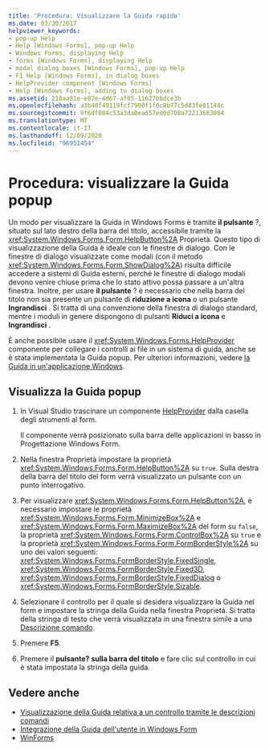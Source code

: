 ```yaml
---
title: 'Procedura: Visualizzare la Guida rapida'
ms.date: 03/30/2017
helpviewer_keywords:
- pop-up Help
- Help [Windows Forms], pop-up Help
- Windows Forms, displaying Help
- forms [Windows Forms], displaying Help
- modal dialog boxes [Windows Forms], pop-up Help
- F1 Help [Windows Forms], in dialog boxes
- HelpProvider component [Windows Forms]
- Help [Windows Forms], adding to dialog boxes
ms.assetid: 218aa81e-e87e-4d67-af05-11627bbdce3b
ms.openlocfilehash: a3b40f49119fcf7900f1f0c8b77c5d83fe81144c
ms.sourcegitcommit: 9f6df084c53a3da0ea657ed0d708a72213683084
ms.translationtype: MT
ms.contentlocale: it-IT
ms.lasthandoff: 12/09/2020
ms.locfileid: "96951454"
---
```

# <a name="how-to-display-pop-up-help"></a>Procedura: visualizzare la Guida popup

Un modo per visualizzare la Guida in Windows Forms è tramite **il pulsante** ?, situato sul lato destro della barra del titolo, accessibile tramite la <xref:System.Windows.Forms.Form.HelpButton%2A> Proprietà. Questo tipo di visualizzazione della Guida è ideale con le finestre di dialogo. Con le finestre di dialogo visualizzate come modali (con il metodo <xref:System.Windows.Forms.Form.ShowDialog%2A>) risulta difficile accedere a sistemi di Guida esterni, perché le finestre di dialogo modali devono venire chiuse prima che lo stato attivo possa passare a un'altra finestra. Inoltre, per usare **il pulsante** ? è necessario che nella barra del titolo non sia presente un pulsante di **riduzione a icona** o un pulsante **Ingrandisci** . Si tratta di una convenzione della finestra di dialogo standard, mentre i moduli in genere dispongono di pulsanti **Riduci a icona** e **Ingrandisci** .

È anche possibile usare il <xref:System.Windows.Forms.HelpProvider> componente per collegare i controlli ai file in un sistema di guida, anche se è stata implementata la Guida popup. Per ulteriori informazioni, vedere [la Guida in un'applicazione Windows](how-to-provide-help-in-a-windows-application.md).

## <a name="display-pop-up-help"></a>Visualizza la Guida popup

1. In Visual Studio trascinare un componente [HelpProvider](../controls/helpprovider-component-windows-forms.md) dalla casella degli strumenti al form.

   Il componente verrà posizionato sulla barra delle applicazioni in basso in Progettazione Windows Form.

2. Nella finestra Proprietà impostare la proprietà <xref:System.Windows.Forms.Form.HelpButton%2A> su `true`. Sulla destra della barra del titolo del form verrà visualizzato un pulsante con un punto interrogativo.

3. Per visualizzare <xref:System.Windows.Forms.Form.HelpButton%2A>, è necessario impostare le proprietà <xref:System.Windows.Forms.Form.MinimizeBox%2A> e <xref:System.Windows.Forms.Form.MaximizeBox%2A> del form su `false`, la proprietà <xref:System.Windows.Forms.Form.ControlBox%2A> su `true` e la proprietà <xref:System.Windows.Forms.Form.FormBorderStyle%2A> su uno dei valori seguenti: <xref:System.Windows.Forms.FormBorderStyle.FixedSingle>, <xref:System.Windows.Forms.FormBorderStyle.Fixed3D>, <xref:System.Windows.Forms.FormBorderStyle.FixedDialog> o <xref:System.Windows.Forms.FormBorderStyle.Sizable>.

4. Selezionare il controllo per il quale si desidera visualizzare la Guida nel form e impostare la stringa della Guida nella finestra Proprietà. Si tratta della stringa di testo che verrà visualizzata in una finestra simile a una [Descrizione comando](../controls/tooltip-component-windows-forms.md).

5. Premere **F5**.

6. Premere il **pulsante? sulla barra del titolo** e fare clic sul controllo in cui è stata impostata la stringa della guida.

## <a name="see-also"></a>Vedere anche

- [Visualizzazione della Guida relativa a un controllo tramite le descrizioni comandi](control-help-using-tooltips.md)
- [Integrazione della Guida dell'utente in Windows Form](integrating-user-help-in-windows-forms.md)
- [WinForms](../index.yml)
